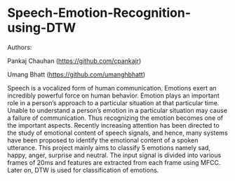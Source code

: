 # Speech-Emotion-Recognition-using-DTW

Authors:

Pankaj Chauhan (https://github.com/cpankajr)

Umang Bhatt (https://github.com/umanghbhatt)

Speech is a vocalized form of human communication. Emotions exert an incredibly powerful
force on human behavior. Emotion plays an important role in a person’s approach to a
particular situation at that particular time. Unable to understand a person’s emotion in a
particular situation may cause a failure of communication. Thus recognizing the emotion
becomes one of the important aspects.
Recently increasing attention has been directed to the study of emotional content of speech
signals, and hence, many systems have been proposed to identify the emotional content of a
spoken utterance.
This project mainly aims to classify 5 emotions namely sad, happy, anger, surprise and
neutral. The input signal is divided into various frames of 20ms and features are extracted
from each frame using MFCC. Later on, DTW is used for classification of emotions.
